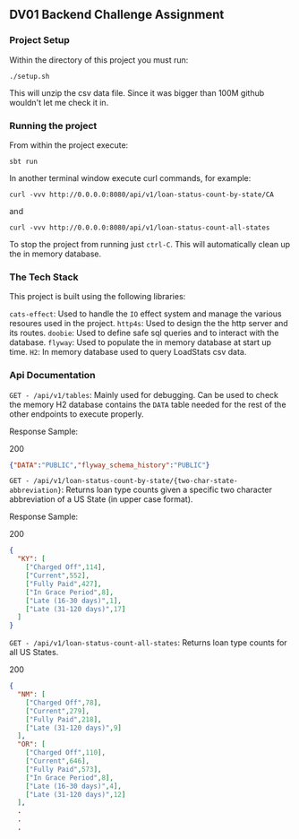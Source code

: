 ## DV01 Backend Challenge Assignment

### Project Setup
Within the directory of this project you must run:

`./setup.sh`

This will unzip the csv data file. Since it was bigger than 100M github wouldn't let me check it in.

### Running the project
From within the project execute:

`sbt run`

In another terminal window execute curl commands, for example:

`curl -vvv http://0.0.0.0:8080/api/v1/loan-status-count-by-state/CA`

and

`curl -vvv http://0.0.0.0:8080/api/v1/loan-status-count-all-states`

To stop the project from running just `ctrl-C`. This will automatically clean up the in memory database.

### The Tech Stack
This project is built using the following libraries:

`cats-effect`: Used to handle the `IO` effect system and manage the various resoures used in the project.
`http4s`: Used to design the the http server and its routes.
`doobie`: Used to define safe sql queries and to interact with the database.
`flyway`: Used to populate the in memory database at start up time.
`H2`: In memory database used to query LoadStats csv data.

### Api Documentation

`GET - /api/v1/tables`: Mainly used for debugging. Can be used to check the memory H2 database contains the `DATA` table needed for the rest of the other endpoints to execute properly.

Response Sample:

200
```json
{"DATA":"PUBLIC","flyway_schema_history":"PUBLIC"}
```

`GET - /api/v1/loan-status-count-by-state/{two-char-state-abbreviation}`: Returns loan type counts given a specific two character abbreviation of a US State (in upper case format).

Response Sample:

200
```json
{
  "KY": [
    ["Charged Off",114],
    ["Current",552],
    ["Fully Paid",427],
    ["In Grace Period",8],
    ["Late (16-30 days)",1],
    ["Late (31-120 days)",17]
  ]
}
```

`GET - /api/v1/loan-status-count-all-states`: Returns loan type counts for all US States.

200
```json
{
  "NM": [
    ["Charged Off",78],
    ["Current",279],
    ["Fully Paid",218],
    ["Late (31-120 days)",9]
  ],
  "OR": [
    ["Charged Off",110],
    ["Current",646],
    ["Fully Paid",573],
    ["In Grace Period",8],
    ["Late (16-30 days)",4],
    ["Late (31-120 days)",12]
  ],
  .
  .
  .
```

